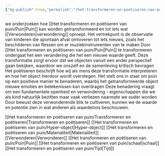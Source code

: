 ```yaml
---
{"dg-publish":true,"permalink":"/het-transformeren-en-poetiseren-van-puin/het-transformeren-en-poetiseren-van-puin/","dgPassFrontmatter":true}
---
```


we onderzoeken hoe [[Het transformeren en poëtiseren van puin/Puin\|Puin]] kan worden getransformeerd en  tot iets wat [[Verwonderen\|verwondering]] oproept. Het vertrekpunt is de observatie van kinderen die spontaan afval omtoveren tot iets nieuws, zoals het beschilderen van flessen om er muziekinstrumenten van te maken⁠
Door [[Het transformeren en poëtiseren van puin/Puin\|Puin]] te transformeren ondergaat het een verandering die het een nieuwe waarde geeft. Deze transformatie zorgt ervoor dat we objecten vanuit een ander perspectief gaan bekijken, waardoor we onszelf en de samenleving kritisch bevragen⁠
Het poëtiseren beschrijft hoe wij als mens deze transformatie interpreteren en hoe het object hierdoor wordt overstegen. Het stelt ons in staat om puin op een positieve manier te benaderen, waarbij het getransformeerde object nieuwe emoties en betekenissen kan overdragen⁠
Deze benadering vraagt om een fundamentele openheid en verwondering - eigenschappen die we als kind natuurlijk bezitten maar vaak verliezen naarmate we ouder worden⁠
⁠Door bewust deze verwonderende blik te cultiveren, kunnen we de waarde en potentie zien in wat anderen als waardeloos beschouwen.

[[Het transformeren en poëtiseren van puin/Transformeren en poëtiseren\|Transformeren en poëtiseren]]
[[Het transformeren en poëtiseren van puin/Hyper-object\|Hyper-object]]
[[Het transformeren en poëtiseren van puin/Materialiteit\|Materialiteit]]
[[Verwonderen\|Verwonderen]]
[[Het transformeren en poëtiseren van puin/Puin\|Puin]]
[[Het transformeren en poëtiseren van puin/schaal\|schaal]]
[[Het transformeren en poëtiseren van puin/Tijd\|Tijd]]


